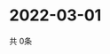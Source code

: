 # 2022-03-01
  共 0条

  <!-- BEGIN -->
  <!-- 最后更新时间Tue Mar 01 2022 05:07:23 GMT+0000 (Coordinated Universal Time) -->
  
  <!-- END -->
  
  